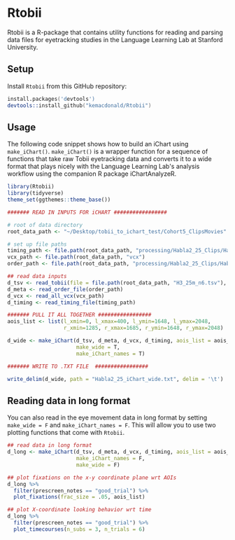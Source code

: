 # Rtobii

Rtobii is a R-package that contains utility functions for
reading and parsing data files for eyetracking studies in
the Language Learning Lab at Stanford University.

## Setup

Install `Rtobii` from this GitHub repository:

```S
install.packages('devtools')
devtools::install_github("kemacdonald/Rtobii")
```

## Usage 

The following code snippet shows how to build an iChart using `make_iChart()`. 
`make_iChart()` is a wrapper function for a sequence of functions that 
take raw Tobii eyetracking data and converts it to a wide format that 
plays nicely with the Language Learning Lab's analysis workflow using the 
companion R package iChartAnalyzeR.

```r
library(Rtobii)
library(tidyverse)
theme_set(ggthemes::theme_base())

####### READ IN INPUTS FOR iCHART #################

# root of data directory
root_data_path <- "~/Desktop/tobii_to_ichart_test/Cohort5_ClipsMovies"

# set up file paths
timing_path <- file.path(root_data_path, "processing/Habla2_25_Clips/Habla2_25_Clips_timing.txt")
vcx_path <- file.path(root_data_path, "vcx")
order_path <- file.path(root_data_path, "processing/Habla2_25_Clips/Habla2_25_Clips_order.txt")

## read data inputs
d_tsv <- read_tobii(file = file.path(root_data_path, "H3_25m_n6.tsv"), tidy = T, y_max = 2048)
d_meta <- read_order_file(order_path)
d_vcx <- read_all_vcx(vcx_path)
d_timing <- read_timing_file(timing_path)

####### PULL IT ALL TOGETHER #################
aois_list <- list(l_xmin=0, l_xmax=400, l_ymin=1648, l_ymax=2048,
                  r_xmin=1285, r_xmax=1685, r_ymin=1648, r_ymax=2048)

d_wide <- make_iChart(d_tsv, d_meta, d_vcx, d_timing, aois_list = aois_list, 
                      make_wide = T,
                      make_iChart_names = T)

####### WRITE TO .TXT FILE  #################

write_delim(d_wide, path = "Habla2_25_iChart_wide.txt", delim = '\t')
```

## Reading data in long format 

You can also read in the eye movement data in long format by setting `make_wide = F` and `make_iChart_names = F`.
This will allow you to use two plotting functions that come with `Rtobii`.

```r
## read data in long format
d_long <- make_iChart(d_tsv, d_meta, d_vcx, d_timing, aois_list = aois_list, 
                      make_iChart_names = F,
                      make_wide = F)

## plot fixations on the x-y coordinate plane wrt AOIs
d_long %>%
  filter(prescreen_notes == "good_trial") %>%
  plot_fixations(frac_size = .05, aois_list)

## plot X-coordinate looking behavior wrt time
d_long %>%
  filter(prescreen_notes == "good_trial") %>%
  plot_timecourses(n_subs = 3, n_trials = 6)
```
